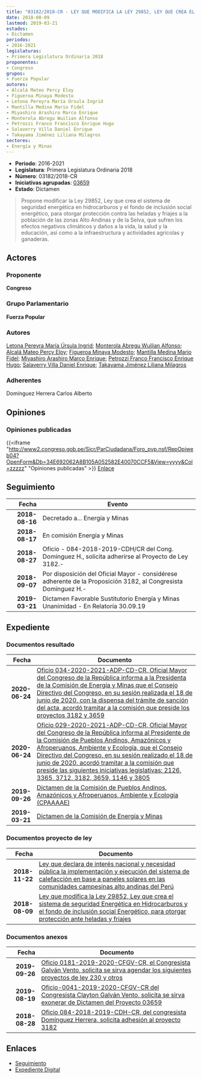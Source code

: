 ```yaml
---
title: "03182/2018-CR - LEY QUE MODIFICA LA LEY 29852, LEY QUE CREA EL SISTEMA DE SEGURIDAD ENERGÉTICA EN HIDROCARBUROS Y EL FONDO DE INCLUSIÓN SOCIAL ENERGÉTICPO, PARA OTORGAR PROTECCIÓN ANTE HELADAS Y FRIAJES"
date: 2018-08-09
lastmod: 2019-03-21
estados:
- Dictamen
periodos:
- 2016-2021
legislaturas:
- Primera Legislatura Ordinaria 2018
proponentes:
- Congreso
grupos:
- Fuerza Popular
autores:
- Alcalá Mateo Percy Eloy
- Figueroa Minaya Modesto
- Letona Pereyra María Úrsula Ingrid
- Mantilla Medina Mario Fidel
- Miyashiro Arashiro Marco Enrique
- Monterola Abregu Wuilian Alfonso
- Petrozzi Franco Francisco Enrique Hugo
- Salaverry Villa Daniel Enrique
- Takayama Jiménez Liliana Milagros
sectores:
- Energía y Minas
---
```

- **Periodo**: 2016-2021
- **Legislatura**: Primera Legislatura Ordinaria 2018
- **Número**: 03182/2018-CR
- **Iniciativas agrupadas**: [03659](../../03600/03659)
- **Estado**: Dictamen

> Propone modificar la Ley 29852, Ley que crea el sistema de seguridad energética en hidrocarburos y el fondo de inclusión social energético, para otorgar protección contra las heladas y friajes a la población de las zonas Alto Andinas y de la Selva, que sufren los efectos negativos climáticos y daños a la vida, la salud y la educación, así como a la infraestructura y actividades agrícolas y ganaderas.


## Actores

### Proponente

**Congreso**

### Grupo Parlamentario

**Fuerza Popular**

### Autores

[Letona Pereyra María Úrsula Ingrid](mailto:mailto:mletona@congreso.gob.pe); [Monterola Abregu Wuilian Alfonso](mailto:mailto:wmonterola@congreso.gob.pe); [Alcalá Mateo Percy Eloy](mailto:mailto:palcala@congreso.gob.pe); [Figueroa Minaya Modesto](mailto:mailto:mfigueroam@congreso.gob.pe); [Mantilla Medina Mario Fidel](mailto:mailto:mmantilla@congreso.gob.pe); [Miyashiro Arashiro Marco Enrique](mailto:mailto:mmiyashiro@congreso.gob.pe); [Petrozzi Franco Francisco Enrique Hugo](mailto:mailto:fpetrozzi@congreso.gob.pe); [Salaverry Villa Daniel Enrique](mailto:mailto:dsalaverry@congreso.gob.pe); [Takayama Jiménez Liliana Milagros](mailto:mailto:ltakayama@congreso.gob.pe)

### Adherentes

Domínguez Herrera Carlos Alberto

## Opiniones

### Opiniones publicadas

{{<iframe "http://www2.congreso.gob.pe/Sicr/ParCiudadana/Foro_pvp.nsf/RepOpiweb04?OpenForm&Db=34E692062A8B105A052582E40070CCF5&View=yyyy&Col=zzzzz" "Opiniones publicadas" >}}
[Enlace](http://www2.congreso.gob.pe/Sicr/ParCiudadana/Foro_pvp.nsf/RepOpiweb04?OpenForm&Db=34E692062A8B105A052582E40070CCF5&View=yyyy&Col=zzzzz)


## Seguimiento

| Fecha | Evento |
|------:|--------|
| **2018-08-16** | Decretado a... Energía y Minas |
| **2018-08-17** | En comisión Energía y Minas |
| **2018-08-27** | Oficio - 084-2018-2019-CDH/CR del Cong. Dominguez H., solicita adherirse al Proyecto de Ley 3182.- |
| **2018-09-07** | Por disposición del Oficial Mayor - considérese adherente de la Proposición 3182, al Congresista Dominguez H.- |
| **2019-03-21** | Dictamen Favorable Sustitutorio Energía y Minas Unanimidad - En Relatoría 30.09.19 |

## Expediente

### Documentos resultado

| Fecha | Documento |
|------:|-----------|
| **2020-06-24** | [Oficio 034-2020-2021-ADP-CD-CR, Oficial Mayor del Congreso de la República informa a la Presidenta de la Comisión de Energía y Minas que el Consejo Directivo del Congreso, en su sesión realizada el 18 de junio de 2020, con la dispensa del trámite de sanción del acta, acordó tramitar a la comisión que preside los proyectos 3182 y 3659](http://www.leyes.congreso.gob.pe/Documentos/2016_2021/Oficios/Oficialia_Mayor/OFICIO-034-2020-2021-ADP-CD-CR.pdf) |
| **2020-06-24** | [Oficio 029-2020-2021-ADP-CD-CR, Oficial Mayor del Congreso de la República informa al Presidente de la Comisión de Pueblos Andinos, Amazónicos y Afroperuanos, Ambiente y Ecología, que el Consejo Directivo del Congreso, en su sesión realizado el 18 de junio de 2020, acordó tramitar a la comisión que preside las siguientes iniciativas legislativas: 2126, 3365, 3712, 3182, 3659, 1146 y 3805](http://www.leyes.congreso.gob.pe/Documentos/2016_2021/Oficios/Oficialia_Mayor/OFICIO-029-2020-2021-ADP-CD-CR.pdf) |
| **2019-09-26** | [Dictamen de la Comisión de Pueblos Andinos, Amazónicos y Afroperuanos, Ambiente y Ecología (CPAAAAE)](http://www.leyes.congreso.gob.pe/Documentos/2016_2021/Dictamenes/Proyectos_de_Ley/03659DC19MAY20190926.pdf) |
| **2019-03-21** | [Dictamen de la Comisión de Energía y Minas](http://www.leyes.congreso.gob.pe/Documentos/2016_2021/Dictamenes/Proyectos_de_Ley/03182DC11MAY20190321.pdf) |

### Documentos proyecto de ley

| Fecha | Documento |
|------:|-----------|
| **2018-11-22** | [Ley que declara de interés nacional y necesidad pública la implementación y ejecución del sistema de calefacción en base a paneles solares en las comunidades campesinas alto andinas del Perú](http://www.leyes.congreso.gob.pe/Documentos/2016_2021/Proyectos_de_Ley_y_de_Resoluciones_Legislativas/PL0365920181122..PDF) |
| **2018-08-09** | [Ley que modifica la Ley 29852, Ley que crea el sistema de seguridad Energética en Hidrocarburos y el fondo de inclusión social Energético, para otorgar protección ante heladas y friajes](http://www.leyes.congreso.gob.pe/Documentos/2016_2021/Proyectos_de_Ley_y_de_Resoluciones_Legislativas/PL0318220180809..pdf) |

### Documentos anexos

| Fecha | Documento |
|------:|-----------|
| **2019-09-26** | [Oficio 0181-2019-2020-CFGV-CR, el Congresista Galván Vento, solicita se sirva agendar los siguientes proyectos de ley 230 y otros](http://www.leyes.congreso.gob.pe/Documentos/2016_2021/Oficios/Congresistas/OFICIO-0181-2019-2020-CFGV-CR.pdf) |
| **2019-08-19** | [Oficio-0041-2019-2020-CFGV-CR del Congresista Clayton Galván Vento, solicita se sirva exonerar de Dictamen del Proyecto 03659](http://www.leyes.congreso.gob.pe/Documentos/2016_2021/Oficios/Congresistas/OFICIO-0041-2019-2020-CFGV-CR.pdf) |
| **2018-08-28** | [Oficio 084-2018-2019-CDH-CR, del congresista Domínguez Herrera, solicita adhesión al proyecto 3182](http://www.leyes.congreso.gob.pe/Documentos/2016_2021/Adhesiones/Proyectos_de_Ley/OFICIO-084-2018-2019-CDH-CR.pdf) |

## Enlaces

- [Seguimiento](http://www2.congreso.gob.pe/Sicr/TraDocEstProc/CLProLey2016.nsf/f7fff46988ca05b1052578e100829cc7/17db49a9b4c87190052582e40075482d?OpenDocument)
- [Expediente Digital](http://www2.congreso.gob.pe/Sicr/TraDocEstProc/Expvirt_2011.nsf/visbusqptramdoc1621/03182?opendocument)

